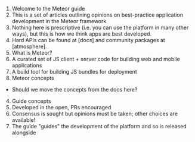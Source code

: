 1. Welcome to the Meteor guide
  1. This is a set of articles outlining opinions on best-practice application development in the Meteor framework
  2. Nothing here is prescriptive (i.e. you can use the platform in many other ways), but this is how we think apps are best developed.
  3. Hard APIs can be found at [docs] and community packages at [atmosphere].
2. What is Meteor?
  1. A curated set of JS client + server code for building web and mobile applications
  2. A build tool for building JS bundles for deployment
3. Meteor concepts
  - Should we move the concepts from the docs here?
4. Guide concepts
  1. Developed in the open, PRs encouraged
  2. Consensus is sought but opinions must be taken; other choices are available!
  3. The guide "guides" the development of the platform and so is released alongside